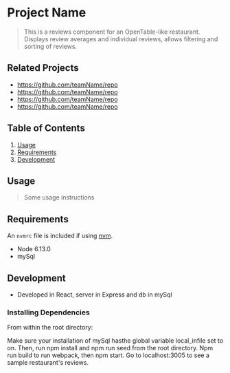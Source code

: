 # Project Name

> This is a reviews component for an OpenTable-like restaurant. Displays review averages and individual reviews, allows filtering and sorting of reviews.

## Related Projects

  - https://github.com/teamName/repo
  - https://github.com/teamName/repo
  - https://github.com/teamName/repo
  - https://github.com/teamName/repo

## Table of Contents

1. [Usage](#Usage)
1. [Requirements](#requirements)
1. [Development](#development)

## Usage

> Some usage instructions

## Requirements

An `nvmrc` file is included if using [nvm](https://github.com/creationix/nvm).

- Node 6.13.0
- mySql

## Development

- Developed in React, server in Express and db in mySql

### Installing Dependencies

From within the root directory:

Make sure your installation of mySql hasthe global variable local_infile set to on. Then, run npm install and npm run seed from the root directory. Npm run build to run webpack, then npm start. Go to localhost:3005 to see a sample restaurant's reviews.

